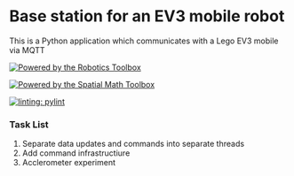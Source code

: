 # Base station for an EV3 mobile robot

This is a Python application which communicates with a Lego EV3 mobile via MQTT

[![Powered by the Robotics Toolbox](https://raw.githubusercontent.com/petercorke/robotics-toolbox-python/master/.github/svg/rtb_powered.min.svg)](https://github.com/petercorke/robotics-toolbox-python)

[![Powered by the Spatial Math Toolbox](https://github.com/petercorke/spatialmath-python/raw/master/.github/svg/sm_powered.min.svg)](https://github.com/petercorke/spatialmath-python)

[![linting: pylint](https://img.shields.io/badge/linting-pylint-yellowgreen)](https://github.com/pylint-dev/pylint)


### Task List
1. Separate data updates and commands into separate threads
2. Add command infrastructiure
3. Acclerometer experiment 